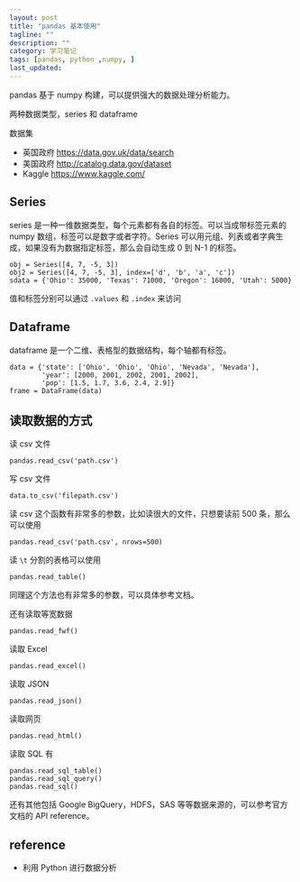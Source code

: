 ```yaml
---
layout: post
title: "pandas 基本使用"
tagline: ""
description: ""
category: 学习笔记
tags: [pandas, python ,numpy, ]
last_updated:
---
```


pandas 基于 numpy 构建，可以提供强大的数据处理分析能力。

两种数据类型，series 和 dataframe

数据集

- 英国政府 <https://data.gov.uk/data/search>
- 美国政府 <http://catalog.data.gov/dataset>
- Kaggle <https://www.kaggle.com/>


## Series

series 是一种一维数据类型，每个元素都有各自的标签。可以当成带标签元素的 numpy 数组，标签可以是数字或者字符。Series 可以用元组、列表或者字典生成，如果没有为数据指定标签，那么会自动生成 0 到 N-1 的标签。

    obj = Series([4, 7, -5, 3])
    obj2 = Series([4, 7, -5, 3], index=['d', 'b', 'a', 'c'])
    sdata = {'Ohio': 35000, 'Texas': 71000, 'Oregon': 16000, 'Utah': 5000}

值和标签分别可以通过 `.values` 和 `.index` 来访问

## Dataframe

dataframe 是一个二维、表格型的数据结构，每个轴都有标签。

    data = {'state': ['Ohio', 'Ohio', 'Ohio', 'Nevada', 'Nevada'],
            'year': [2000, 2001, 2002, 2001, 2002],
            'pop': [1.5, 1.7, 3.6, 2.4, 2.9]}
    frame = DataFrame(data)

## 读取数据的方式
读 csv 文件

    pandas.read_csv('path.csv')

写 csv 文件

    data.to_csv('filepath.csv')

读 csv 这个函数有非常多的参数，比如读很大的文件，只想要读前 500 条，那么可以使用

    pandas.read_csv('path.csv', nrows=500)

读 `\t` 分割的表格可以使用

    pandas.read_table()

同理这个方法也有非常多的参数，可以具体参考文档。

还有读取等宽数据

    pandas.read_fwf()

读取 Excel

    pandas.read_excel()

读取 JSON

    pandas.read_json()

读取网页

    pandas.read_html()

读取 SQL 有

    pandas.read_sql_table()
    pandas.read_sql_query()
    pandas.read_sql()

还有其他包括 Google BigQuery，HDFS，SAS 等等数据来源的，可以参考官方文档的 API reference。


## reference

- 利用 Python 进行数据分析
